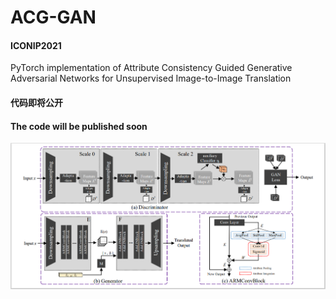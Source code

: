 # ACG-GAN

#### ICONIP2021
PyTorch implementation of Attribute Consistency Guided Generative Adversarial Networks for Unsupervised Image-to-Image Translation


#### 代码即将公开

#### The code will be published soon
![](https://github.com/Nightfury12366/ACG-GAN/blob/main/networks.PNG)
